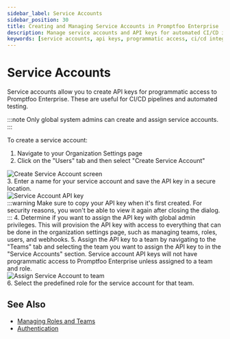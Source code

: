 ```yaml
---
sidebar_label: Service Accounts
sidebar_position: 30
title: Creating and Managing Service Accounts in Promptfoo Enterprise
description: Manage service accounts and API keys for automated CI/CD integration and programmatic access to Promptfoo Enterprise features
keywords: [service accounts, api keys, programmatic access, ci/cd integration, automation]
---
```


# Service Accounts

Service accounts allow you to create API keys for programmatic access to Promptfoo Enterprise. These are useful for CI/CD pipelines and automated testing.

:::note
Only global system admins can create and assign service accounts.
:::

To create a service account:

1. Navigate to your Organization Settings page
2. Click on the "Users" tab and then select "Create Service Account"
<div style={{ textAlign: 'center' }}>
    <img src="/img/enterprise-docs/create-service-account.png" alt="Create Service Account screen" style={{ width: '80%' }} />
</div>
3. Enter a name for your service account and save the API key in a secure location.
<div style={{ textAlign: 'center' }}>
    <img src="/img/enterprise-docs/service-account-api-key.png" alt="Service Account API key" style={{ width: '80%' }} />
</div>
:::warning
Make sure to copy your API key when it's first created. For security reasons, you won't be able to view it again after closing the dialog.
:::
4. Determine if you want to assign the API key with global admin privileges. This will provision the API key with access to everything that can be done in the organization settings page, such as managing teams, roles, users, and webhooks.
5. Assign the API key to a team by navigating to the "Teams" tab and selecting the team you want to assign the API key to in the "Service Accounts" section. Service account API keys will not have programmatic access to Promptfoo Enterprise unless assigned to a team and role.
<div style={{ textAlign: 'center' }}>
    <img src="/img/enterprise-docs/assign-service-account.png" alt="Assign Service Account to team" style={{ width: '80%' }} />
</div>
6. Select the predefined role for the service account for that team.

## See Also

- [Managing Roles and Teams](./teams.md)
- [Authentication](./authentication.md)
